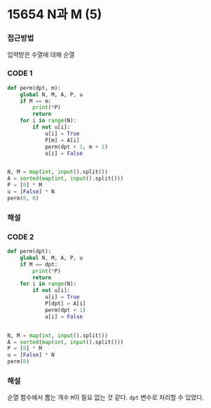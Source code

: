 # 15654 N과 M (5)



### 접근방법

입력받은 수열에 대해 순열

### CODE 1

```python
def perm(dpt, m):
    global N, M, A, P, u
    if M == m:
        print(*P)
        return
    for i in range(N):
        if not u[i]:
            u[i] = True
            P[m] = A[i]
            perm(dpt + 1, m + 1)
            u[i] = False


N, M = map(int, input().split())
A = sorted(map(int, input().split()))
P = [0] * M
u = [False] * N
perm(0, 0)
```

### 해설



### CODE 2

```python
def perm(dpt):
    global N, M, A, P, u
    if M == dpt:
        print(*P)
        return
    for i in range(N):
        if not u[i]:
            u[i] = True
            P[dpt] = A[i]
            perm(dpt + 1)
            u[i] = False


N, M = map(int, input().split())
A = sorted(map(int, input().split()))
P = [0] * M
u = [False] * N
perm(0)
```

### 해설

순열 함수에서 뽑는 개수 `M`이 필요 없는 것 같다. `dpt` 변수로 처리할 수 있었다.

